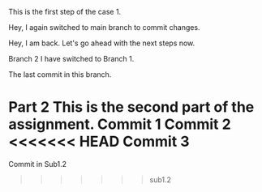 This is the first step of the case 1.

Hey, I again switched to main branch to commit changes.

Hey, I am back. Let's go ahead with the next steps now.

Branch 2
I have switched to Branch 1.

The last commit in this branch.


Part 2
This is the second part of the assignment. 
Commit 1
Commit 2 
<<<<<<< HEAD
Commit 3
=======

Commit in Sub1.2
>>>>>>> sub1.2
